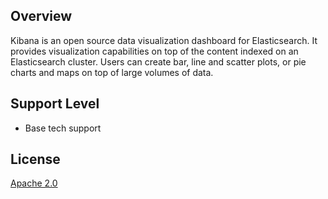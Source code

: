 ## Overview

Kibana is an open source data visualization dashboard for Elasticsearch. It provides visualization capabilities 
on top of the content indexed on an Elasticsearch cluster. Users can create bar, line and scatter plots, or pie 
charts and maps on top of large volumes of data.

## Support Level
- Base tech support

## License
[Apache 2.0](https://raw.githubusercontent.com/elastic/kibana/master/LICENSE.txt)
